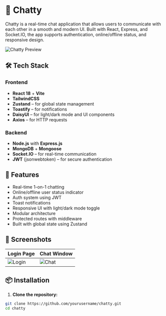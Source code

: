 # 💬 Chatty

Chatty is a real-time chat application that allows users to communicate with each other in a smooth and modern UI. Built with React, Express, and Socket.IO, the app supports authentication, online/offline status, and responsive design.

![Chatty Preview](./preview.png)

## 🛠️ Tech Stack

### Frontend
- **React 18** + **Vite**
- **TailwindCSS**
- **Zustand** – for global state management
- **Toastify** – for notifications
- **DaisyUI** – for light/dark mode and UI components
- **Axios** – for HTTP requests

### Backend
- **Node.js** with **Express.js**
- **MongoDB** + **Mongoose**
- **Socket.IO** – for real-time communication
- **JWT** (jsonwebtoken) – for secure authentication

## 🚀 Features

- Real-time 1-on-1 chatting
- Online/offline user status indicator
- Auth system using JWT
- Toast notifications
- Responsive UI with light/dark mode toggle
- Modular architecture
- Protected routes with middleware
- Built with global state using Zustand

## 📸 Screenshots

| Login Page | Chat Window |
|------------|-------------|
| ![Login](./screenshots/login.png) | ![Chat](./screenshots/chat.png) |

## 📦 Installation

1. **Clone the repository:**

```bash
git clone https://github.com/yourusername/chatty.git
cd chatty

